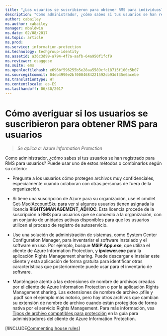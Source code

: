 ```yaml
---
title: "¿Los usuarios se suscribieron para obtener RMS para individuos? - AIP"
description: "Como administrador, ¿cómo sabes si tus usuarios se han registrado para RMS para usuarios? Puede usar cualquiera de los métodos descritos en este artículo, o bien una combinación de ellos."
author: cabailey
ms.author: cabailey
manager: mbaldwin
ms.date: 02/08/2017
ms.topic: article
ms.prod: 
ms.service: information-protection
ms.technology: techgroup-identity
ms.assetid: a36c3d99-a794-4f7a-aafb-64a950f1fcf9
ms.reviewer: esaggese
ms.suite: ems
ms.openlocfilehash: e696bf596255b5e28aa5589cfc18715f100c5b07
ms.sourcegitcommit: 04eb4990e2bf0004684221592cb93df35e6acebe
ms.translationtype: HT
ms.contentlocale: es-ES
ms.lasthandoff: 06/30/2017
---
```

# <a name="how-to-find-out-if-your-users-have-signed-up-for-rms-for-individuals"></a>Cómo averiguar si los usuarios se suscribieron para obtener RMS para usuarios

>*Se aplica a: Azure Information Protection*

Como administrador, ¿cómo sabes si tus usuarios se han registrado para RMS para usuarios? Puede usar uno de estos métodos o combinarlos según su criterio:

-   Pregunte a los usuarios cómo protegen archivos muy confidenciales, especialmente cuando colaboran con otras personas de fuera de la organización.

-   Si tiene una suscripción de Azure para su organización, use el cmdlet [Get-MsolAccountSku](https://msdn.microsoft.com/library/azure/dn194118.aspx) para ver si algunos usuarios tienen asignada la licencia **RIGHTSMANAGEMENT_ADHOC**. Esta licencia procede de la suscripción a RMS para usuarios que se concedió a la organización, con un conjunto de unidades activas disponibles para que los usuarios utilicen el proceso de registro de autoservicio.

-   Use una solución de administración de sistemas, como System Center Configuration Manager, para inventariar el software instalado y el software en uso. Por ejemplo, busque **MSIP.App.exe**, que utiliza el cliente de Azure Information Protection, y **ipviewer.exe** para la aplicación Rights Management sharing. Puede descargar e instalar este cliente y esta aplicación de forma gratuita para identificar otras características que posteriormente puede usar para el inventario de software.

-   Manténgase atento a las extensiones de nombre de archivos creadas por el cliente de Azure Information Protection o por la aplicación Rights Management sharing. Las extensiones de nombre de archivo .pfile y .ppdf son el ejemplo más notorio, pero hay otros archivos que cambian su extensión de nombre de archivo cuando están protegidos de forma nativa por el servicio Rights Management. Para más información, vea [Tipos de archivo compatibles para protección](../rms-client/client-admin-guide-file-types.md#file-types-supported-for-protection) en la guía para administradores del cliente de Azure Information Protection.

[!INCLUDE[Commenting house rules](../includes/houserules.md)]
